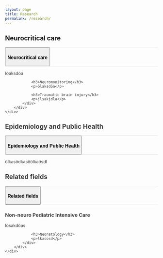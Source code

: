 ```yaml
---
layout: page
title: Research
permalink: /research/
---
```


<h2 class="wp-block-heading" id="neurocritical-care">Neurocritical care</h2>
<div class="wp-block-ume-ume-accordion-holder alignwide ume-accordion-wrapper">
    <div class="wp-block-ume-ume-accordion-block card card-accordion w-100" style="background-color:transparent;color:#3D3D3C">
        <div class="card-header" style="border-top: 1px solid #ddd; border-bottom: 1px solid #ddd; background-color: transparent;">
            <button class="btn btn-link collapsed" data-toggle="collapse" data-target="#neurocritical-content">
                <h3 class="text-uke-blue h4">Neurocritical care</h3>
                <span class="fa icon-accordion-plus" style="color:#CCCCCC"></span>
            </button>
        </div>
        <div id="neurocritical-content" class="collapse" data-parent="#accordion">
            <div class="card-body mt-1">
                <p>löaksdöa</p>
                
                <h3>Neuromonitoring</h3>
                <p>ölaksdöa</p>
                
                <h3>Traumatic brain injury</h3>
                <p>jlsakjdla</p>
            </div>
        </div>
    </div>
</div>

<h2 class="wp-block-heading" id="epidemiology">Epidemiology and Public Health</h2>
<div class="wp-block-ume-ume-accordion-holder alignwide ume-accordion-wrapper">
    <div class="wp-block-ume-ume-accordion-block card card-accordion w-100" style="background-color:transparent;color:#3D3D3C">
        <div class="card-header" style="border-top: 1px solid #ddd; border-bottom: 1px solid #ddd; background-color: transparent;">
            <button class="btn btn-link collapsed" data-toggle="collapse" data-target="#epidemiology-content">
                <h3 class="text-uke-blue h4">Epidemiology and Public Health</h3>
                <span class="fa icon-accordion-plus" style="color:#CCCCCC"></span>
            </button>
        </div>
        <div id="epidemiology-content" class="collapse" data-parent="#accordion">
            <div class="card-body mt-1">
                <p>ölkasödkasöölkaösdl</p>
            </div>
        </div>
    </div>
</div>

<h2 class="wp-block-heading" id="related-fields">Related fields</h2>
<div class="wp-block-ume-ume-accordion-holder alignwide ume-accordion-wrapper">
    <div class="wp-block-ume-ume-accordion-block card card-accordion w-100" style="background-color:transparent;color:#3D3D3C">
        <div class="card-header" style="border-top: 1px solid #ddd; border-bottom: 1px solid #ddd; background-color: transparent;">
            <button class="btn btn-link collapsed" data-toggle="collapse" data-target="#related-fields-content">
                <h3 class="text-uke-blue h4">Related fields</h3>
                <span class="fa icon-accordion-plus" style="color:#CCCCCC"></span>
            </button>
        </div>
        <div id="related-fields-content" class="collapse" data-parent="#accordion">
            <div class="card-body mt-1">
                <h3>Non-neuro Pediatric Intensive Care</h3>
                <p>lösakdöas</p>
                
                <h3>Neonatology</h3>
                <p>lkasösd</p>
            </div>
        </div>
    </div>
</div>